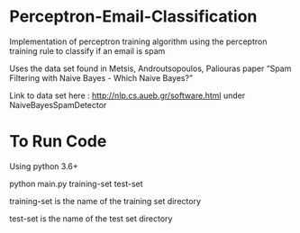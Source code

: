 # Perceptron-Email-Classification
Implementation of perceptron training algorithm using the perceptron training rule to classify if an email is spam

Uses the data set found in Metsis, Androutsopoulos, Paliouras paper “Spam Filtering with Naive Bayes - Which Naive Bayes?”

Link to data set here : http://nlp.cs.aueb.gr/software.html under NaiveBayesSpamDetector

# To Run Code
Using python 3.6+

python main.py training-set test-set

training-set is the name of the training set directory

test-set is the name of the test set directory
